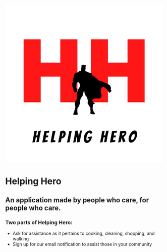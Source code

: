 ![Helping Hero](helping-hero/src/assets/images/helpinghero_logo.png)
# Helping Hero
## An application made by people who care, for people who care.
### Two parts of Helping Hero:
* Ask for assistance as it pertains to cooking, cleaning, shopping, and walking
* Sign up for our email notification to assist those in your community
